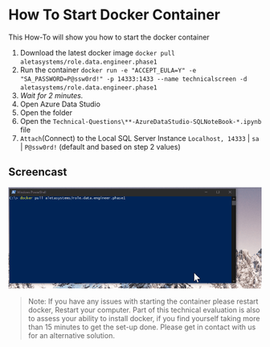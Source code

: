 # How To Start Docker Container

This How-To will show you how to start the docker container

1. Download the latest docker image `docker pull aletasystems/role.data.engineer.phase1`
2. Run the container `docker run -e "ACCEPT_EULA=Y" -e "SA_PASSWORD=P@ssw0rd!" -p 14333:1433 --name technicalscreen -d aletasystems/role.data.engineer.phase1`
3. _Wait for 2 minutes._
4. Open Azure Data Studio
5. Open the folder
6. Open the `Technical-Questions\**-AzureDataStudio-SQLNoteBook-*.ipynb` file
7. `Attach`(Connect) to the Local SQL Server Instance `Localhost, 14333` | `sa` | `P@ssw0rd!` (default and based on step 2 values)

## Screencast
![Start Docker](./assets/00-start-docker.gif "Start Docker")


> Note: If you have any issues with starting the container please restart docker, Restart your computer.
> Part of this technical evaluation is also to assess your ability to install docker, if you find yourself taking more than 15 minutes to get the set-up done. Please get in contact with us for an alternative solution. 